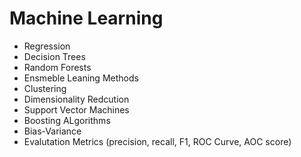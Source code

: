 # Machine Learning

* Regression
* Decision Trees
* Random Forests
* Ensmeble Leaning Methods
* Clustering
* Dimensionality Redcution
* Support Vector Machines
* Boosting ALgorithms
* Bias-Variance
* Evalutation Metrics (precision, recall, F1, ROC Curve, AOC score)
